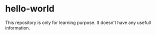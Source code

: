 # hello-world
This repository is only for learning purpose. It doesn't have any usefull information.
